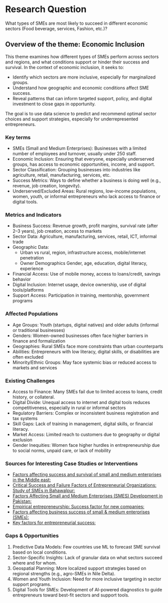 # Research Question

What types of SMEs are most likely to succeed in different economic sectors
(Food beverage, services, Fashion, etc.)?

## Overview of the theme: Economic Inclusion

This theme examines how different types of SMEs perform across sectors and regions,
and what conditions support or hinder their success and survival. In the context
of economic inclusion, it seeks to:

- Identify which sectors are more inclusive, especially for marginalized groups.
- Understand how geographic and economic conditions affect SME success.
- Reveal patterns that can inform targeted support, policy, and digital investment
to close gaps in opportunity.

The goal is to use data science to predict and recommend optimal sector choices
and support strategies, especially for underrepresented entrepreneurs.

### Key terms

- SMEs (Small and Medium Enterprises): Businesses with a limited number of employees
and turnover, usually under 250 staff.
- Economic Inclusion: Ensuring that everyone, especially underserved groups, has
access to economic opportunities, income, and support.
- Sector Classification: Grouping businesses into industries like agriculture,
retail, manufacturing, services, etc.
- Success Metrics: Ways to define whether a business is doing well
(e.g., revenue, job creation, longevity).
- Underserved/Excluded Areas: Rural regions, low-income populations, women, youth,
or informal entrepreneurs who lack access to finance or digital tools.

### Metrics and Indicators

- Business Success:
Revenue growth, profit margins, survival rate (after 2–3 years), job creation,
access to markets
- Sector Data:
Agriculture, manufacturing, services, retail, ICT, informal trade
- Geographic Data:
  - Urban vs rural, region, infrastructure access, mobile/internet penetration
  - Owner Demographics Gender, age, education, digital literacy, experience
- Financial Access:
Use of mobile money, access to loans/credit, savings behavior
- Digital Inclusion:
Internet usage, device ownership, use of digital tools/platforms
- Support Access:
Participation in training, mentorship, government programs

### Affected Populations

- Age Groups:
Youth (startups, digital natives) and older adults (informal or traditional businesses)
- Genders:
Women-owned businesses often face higher barriers in finance and formalization
- Geographies:
Rural SMEs face more constraints than urban counterparts
- Abilities:
Entrepreneurs with low literacy, digital skills, or disabilities are often excluded
- Minority/Ethnic Groups:
May face systemic bias or reduced access to markets and services

### Existing Challenges

- Access to Finance:
Many SMEs fail due to limited access to loans, credit history, or collateral.
- Digital Divide:
Unequal access to internet and digital tools reduces competitiveness,
especially in rural or informal sectors
- Regulatory Barriers:
Complex or inconsistent business registration and tax systems
- Skill Gaps:
Lack of training in management, digital skills, or financial literacy.
- Market Access:
Limited reach to customers due to geography or digital exclusion
- Gender Inequities:
Women face higher hurdles in entrepreneurship due to social norms, unpaid care,
or lack of mobility

### Sources for Interesting Case Studies or Interventions

- [Factors affecting success and survival of small and medium enterprises in the Middle east:](<https://www.semanticscholar.org/paper/Factors-Affecting-Success-and-Survival-of-Small-and-Albalushi-Naqshbandi/577204a533587ba5ea4275ab4f250c913dff124d?utm_source=direct_link>)
- [Critical Success and Failure Factors of Entrepreneurial Organizations: Study of SMEs in Bahawalpur:](<https://www.semanticscholar.org/paper/Critical-Success-and-Failure-Factors-of-Study-of-in-Naqvi/c12b344ca3e40ef83c9b9ec875a2d007cb7d7f97?utm_source=direct_link>)
- [Factors Affecting Small and Medium Enterprises (SMES) Development in Pakistan:](<https://www.semanticscholar.org/paper/Factors-Affecting-Small-and-Medium-Enterprises-in-haq-Jali/bc953d4feee43d23b84412ed3ea42510c6834724?utm_source=direct_link>)
- [Empirical entrepreneurship: Success factor for new companies:](<https://www.semanticscholar.org/paper/Empirical-Entrepreneurship%3A-Success-Factor-for-New-Martinez/7342e075a42a135d5460c5912a2532d21bc4223e?utm_source=direct_link>)
- [Factors affecting business success of small & medium enterprises (SMEs):](https://www.indianjournals.com/ijor.aspx?target=ijor:apjrbm&volume=1&issue=2&article=002)
- [Key factors for entrepreneurial success:](https://www.emerald.com/insight/content/doi/10.1108/md-04-2013-0201/full/html)

### Gaps & Opportunities

1. Predictive Data Models: Few countries use ML to forecast SME survival based
on local conditions.
2. Sector-Specific Insights: Lack of granular data on what sectors succeed where
and for whom.
3. Geospatial Planning: More localized support strategies based on regional strengths
(e.g., agro-SMEs in Nile Delta).
4. Women and Youth Inclusion: Need for more inclusive targeting in sector support
programs.
5. Digital Tools for SMEs: Development of AI-powered diagnostics to guide entrepreneurs
toward best-fit sectors and support tools.
